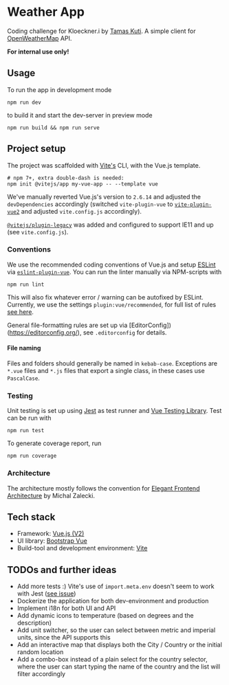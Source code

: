 # Weather App

Coding challenge for Kloeckner.i by [Tamas Kuti](kutitamas86@gmail.com).
A simple client for [OpenWeatherMap](https://openweathermap.org/) API.

**For internal use only!**

## Usage

To run the app in development mode
```shell
npm run dev
```

to build it and start the dev-server in preview mode
```shell
npm run build && npm run serve
```

## Project setup

The project was scaffolded with [Vite's](https://vitejs.dev/) CLI, with the Vue.js template.

```shell
# npm 7+, extra double-dash is needed:
npm init @vitejs/app my-vue-app -- --template vue
```

We've manually reverted Vue.js's version to `2.6.14` and adjusted the `devDependencies` accordingly (switched `vite-plugin-vue` to [`vite-plugin-vue2`](https://www.npmjs.com/package/vite-plugin-vue2) and adjusted `vite.config.js` accordingly).

[`@vitejs/plugin-legacy`](https://www.npmjs.com/package/@vitejs/plugin-legacy) was added and configured to support IE11 and up (see `vite.config.js`).

### Conventions

We use the recommended coding conventions of Vue.js and setup [ESLint](https://eslint.org/) via [`eslint-plugin-vue`](https://eslint.vuejs.org/).
You can run the linter manually via NPM-scripts with

```shell
npm run lint
```

This will also fix whatever error / warning can be autofixed by ESLint.
Currently, we use the settings `plugin:vue/recommended`, for full list of rules [see here](https://eslint.vuejs.org/rules/).

General file-formatting rules are set up via [EditorConfig])(https://editorconfig.org/), see `.editorconfig` for details.

#### File naming
Files and folders should generally be named in `kebab-case`.
Exceptions are `*.vue` files and `*.js` files that export a single class, in these cases use `PascalCase`.

### Testing

Unit testing is set up using [Jest](https://jestjs.io/) as test runner and [Vue Testing Library](https://testing-library.com/docs/vue-testing-library/intro).
Test can be run with

```shell
npm run test
```

To generate coverage report, run

```shell
npm run coverage
```

### Architecture

The architecture mostly follows the convention for [Elegant Frontend Architecture](https://michalzalecki.com/elegant-frontend-architecture/) by Michal Zalecki.

## Tech stack

- Framework: [Vue.js (V2)](https://vuejs.org/v2/guide/)
- UI library: [Bootstrap Vue](https://bootstrap-vue.org/)
- Build-tool and development environment: [Vite](https://vitejs.dev/)

## TODOs and further ideas

- Add more tests :)
  Vite's use of `import.meta.env` doesn't seem to work with Jest ([see issue](https://github.com/facebook/jest/issues/9213))
- Dockerize the application for both dev-environment and production
- Implement i18n for both UI and API
- Add dynamic icons to temperature (based on degrees and the description)
- Add unit switcher, so the user can select between metric and imperial units, since the API supports this
- Add an interactive map that displays both the City / Country or the initial random location
- Add a combo-box instead of a plain select for the country selector, where the user can start typing the name of the country and the list will filter accordingly